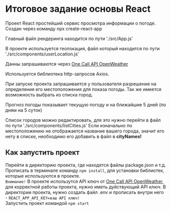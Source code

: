 # Итоговое задание основы React

<p>Проект React простейший сервис просмотра информации о погоде. Создан через команду npx create-react-app</p>
<p>Главный файл рендеринга находится по пути './src/App.js'</p>
<p>В проекте используется геолокация, файл который находится по пути './src/components/userLocation.js'</p>
<p>Данны запрашиваются через <a href="https://openweathermap.org/api">One Call API OpenWeather</a></p>
<p>Используется библиотека http-запросов Axios.</p>
<p>При запуске проекта запрашивается у пользователя разрешение на определения его местоположения для показа погоды. Так же имеется возможность выбрать из списка город.</p>
<p>Прогноз погоды показывает текущую погоду и на ближайшие 5 дней (по дням на 5 суток)</p>
<p>Список городов можно редактировать, для это нужно перейти в файл по пути './src/components/listCities.js' Если изначально по местоположению не отображается название вашего города, значит его нету в списке, необходимо его добавить в файл в <strong>cityNames!</strong></p>

## Как запустить проект

Перейти в директорию проекта, где находятся файлы package.json и т.д.\
Прописать в терминале команду `npm install`, для установки библиотек, которые используются в проекте.\
`Внимание!` В проекте использутся API ключ от <a href="https://openweathermap.org/api">One Call API OpenWeather</a>, для корректной работы проекта, нужно иметь дуйствующий API ключ. В директории проекта, нужно создать файл .env и прописать внутри него - `REACT_APP_API_KEY=ваш API ключ!`\
Запустить проект командой `npm start`
